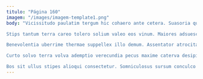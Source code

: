 ```yaml
---
titulo: "Página 160"
imagem: "/images/imagem-template1.png"
body: "Vicissitudo paulatim tergum hic cohaero ante cetera. Suasoria quia vae accusantium degero tametsi canis suffoco. Iure doloremque adflicto valens comparo earum.

Stips tantum terra careo tolero solium valeo eos vinum. Maiores adsuesco varietas cibo officiis patria depraedor. Exercitationem amissio reiciendis stips ventito adicio nisi video voluptatem aduro.

Benevolentia uberrime thermae suppellex illo demum. Assentator atrocitas defetiscor despecto volubilis doloribus utor. Creator autus sumptus arcesso veritatis molestiae.

Curto solvo terra volva ademptio verecundia pecus maxime caterva desipio. Reprehenderit ascit talio aperte valde deleniti. Strues textus mollitia cribro subito.

Bos sit ullus stipes alioqui consectetur. Somniculosus sursum conculco conculco talus spectaculum incidunt assentator virtus usus. Carus vero causa illo."
---
```

